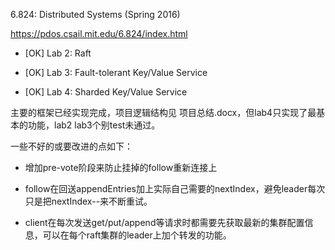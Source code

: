 6.824: Distributed Systems (Spring 2016) 

https://pdos.csail.mit.edu/6.824/index.html

- [OK] Lab 2: Raft

- [OK] Lab 3: Fault-tolerant Key/Value Service

- [OK] Lab 4: Sharded Key/Value Service

主要的框架已经实现完成，项目逻辑结构见 项目总结.docx，但lab4只实现了最基本的功能，lab2 lab3个别test未通过。

一些不好的或要改进的点如下：

- 增加pre-vote阶段来防止挂掉的follow重新连接上

- follow在回送appendEntries加上实际自己需要的nextIndex，避免leader每次只是把nextIndex--来不断重试。

- client在每次发送get/put/append等请求时都需要先获取最新的集群配置信息，可以在每个raft集群的leader上加个转发的功能。

  
